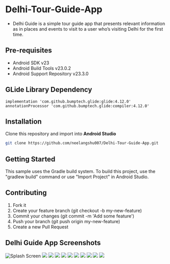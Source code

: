 # Delhi-Tour-Guide-App
* Delhi Guide is a simple tour guide app that presents relevant information as in places and events to visit to a user who’s visiting Delhi for the first time.

## Pre-requisites
- Android SDK v23
- Android Build Tools v23.0.2
- Android Support Repository v23.3.0


## GLide Library Dependency
```bas
implementation 'com.github.bumptech.glide:glide:4.12.0'
annotationProcessor 'com.github.bumptech.glide:compiler:4.12.0'
```

## Installation
Clone this repository and import into **Android Studio**
```bash
git clone https://github.com/neelangshu007/Delhi-Tour-Guide-App.git
```

## Getting Started
This sample uses the Gradle build system. To build this project, use the
"gradlew build" command or use "Import Project" in Android Studio.


## Contributing
1. Fork it
2. Create your feature branch (git checkout -b my-new-feature)
3. Commit your changes (git commit -m 'Add some feature')
4. Push your branch (git push origin my-new-feature)
5. Create a new Pull Request

## Delhi Guide App Screenshots 
![Splash Screen](screenshots/ss1.png)
![](screenshots/ss2.png)
![](screenshots/ss3.png)
![](screenshots/ss4.png)
![](screenshots/ss5.png)
![](screenshots/ss6.png)
![](screenshots/ss7.png)
![](screenshots/ss8.png)
![](screenshots/ss9.png)
![](screenshots/ss10.png)
![](screenshots/ss11.png)
